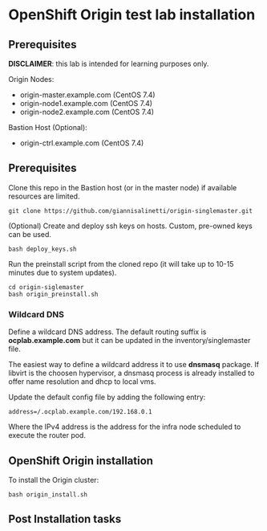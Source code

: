 # OpenShift Origin test lab installation

## Prerequisites

**DISCLAIMER**: this lab is intended for learning purposes only.

Origin Nodes:

- origin-master.example.com (CentOS 7.4)
- origin-node1.example.com (CentOS 7.4)
- origin-node2.example.com (CentOS 7.4)

Bastion Host (Optional):

- origin-ctrl.example.com (CentOS 7.4)

## Prerequisites

Clone this repo in the Bastion host (or in the master node) if available
resources are limited.

```
git clone https://github.com/giannisalinetti/origin-singlemaster.git
```

(Optional)
Create and deploy ssh keys on hosts. Custom, pre-owned keys can be used.

```
bash deploy_keys.sh
```

Run the preinstall script from the cloned repo (it will take up to 10-15 minutes due to system updates).

```
cd origin-siglemaster
bash origin_preinstall.sh
```

### Wildcard DNS 
Define a wildcard DNS address. The default routing suffix is **ocplab.example.com** but it can be updated
in the inventory/singlemaster file.

The easiest way to define a wildcard address it to use **dnsmasq** package. If libvirt is the choosen
hypervisor, a dnsmasq process is already installed to offer name resolution and dhcp to local vms.

Update the default config file by adding the following entry:

```
address=/.ocplab.example.com/192.168.0.1
```

Where the IPv4 address is the address for the infra node scheduled to execute the router pod.

## OpenShift Origin installation

To install the Origin cluster:

```
bash origin_install.sh
```

## Post Installation tasks


